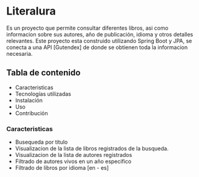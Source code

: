 # Literalura
Es un proyecto que permite consultar diferentes libros, asi como informacion sobre sus
autores, año de publicación, idioma y otros detalles relevantes. Este proyecto esta 
construido utilizando Spring Boot y JPA, se conecta a una API [Gutendex] de donde se obtienen
toda la informacion necesaria.
## Tabla de contenido
* Caracteristicas
* Tecnologías utilizadas
* Instalación
* Uso
* Contribución
### Caracteristicas
* Busequeda por titulo
* Visualizacion de la lista de libros registrados de la busqueda.
* Visualizacion de la lista de autores registrados
* Filtrado de autores vivos en un año especifico
* Filtrado de libros por idioma [en - es]
